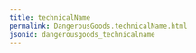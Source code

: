 ```yaml
---
title: technicalName
permalink: DangerousGoods.technicalName.html
jsonid: dangerousgoods_technicalname
---
```


